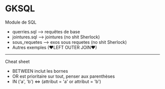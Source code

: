 # GKSQL
Module de SQL

- querries.sql --> requêtes de base
- jointures.sql --> jointures (no shit Sherlock)
- sous_requetes --> exos sous requetes (no shit Sherlock)
- Autres exemples (♥LEFT OUTER JOIN♥)





_______________________________________
Cheat sheet

- BETWEEN inclut les bornes
- OR est prioritaire sur tout, penser aux parenthèses
- IN ('a', 'b') <=> (attribut = 'a' or attribut = 'b')
